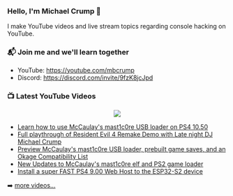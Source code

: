 ### Hello, I'm Michael Crump 👋

I make YouTube videos and live stream topics regarding console hacking on YouTube. 

### 📬 Join me and we'll learn together

- YouTube: https://youtube.com/mbcrump
- Discord: https://discord.com/invite/9fzK8jcJpd

### 📺 Latest YouTube Videos

<div align="center">

[<img src="https://img.shields.io/badge/-Subscribe-red?style=for-the-badge&logo=youtube&logoColor=white"/>](https://www.youtube.com/c/mbcrump?sub_confirmation=1)

</div>

<!-- YOUTUBE:START -->
- [Learn how to use McCaulay&#39;s mast1c0re USB loader on PS4 10.50](https://www.youtube.com/watch?v=0Ia_Y2kddK0)
- [Full playthrough of Resident Evil 4 Remake Demo with Late night DJ Michael Crump](https://www.youtube.com/watch?v=7jNSO7f_YKE)
- [Preview McCaulay&#39;s mast1c0re USB loader, prebuilt game saves, and an Okage Compatibility List](https://www.youtube.com/watch?v=jER7KXeWYjo)
- [New Updates to McCaulay&#39;s mast1c0re elf and PS2 game loader](https://www.youtube.com/watch?v=BpCj7qhfaqk)
- [Install a super FAST PS4 9.00 Web Host to the ESP32-S2 device](https://www.youtube.com/watch?v=FteGc33nmAg)
<!-- YOUTUBE:END -->

➡️ [more videos...](https://youtube.com/mbcrump)

